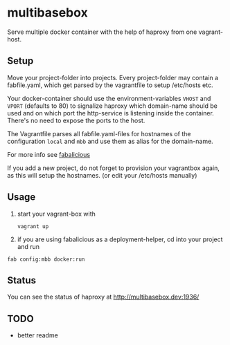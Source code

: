 # multibasebox

Serve multiple docker container with the help of haproxy from one vagrant-host.


## Setup

Move your project-folder into projects. Every project-folder may contain a fabfile.yaml,
which get parsed by the vagrantfile to setup /etc/hosts etc.

Your docker-container should use the environment-variables ``VHOST`` and ``VPORT`` (defaults to 80) to signalize haproxy which domain-name should be used and on which port the http-service is listening inside the container. There's no need to expose the ports to the host.

The Vagrantfile parses all fabfile.yaml-files for hostnames of the configuration ``local`` and ``mbb`` and use them as alias for the domain-name.

For more info see [fabalicious](https://github.com/stmh/fabalicious)

If you add a new project, do not forget to provision your vagrantbox again, as this will setup the hostnames. (or edit your /etc/hosts manually)

## Usage

1. start your vagrant-box with
 
    ``vagrant up``
2. if you are using fabalicious as a deployment-helper, cd into your project and run
    
``fab config:mbb docker:run``
## Status

You can see the status of haproxy at http://multibasebox.dev:1936/

## TODO
- better readme
